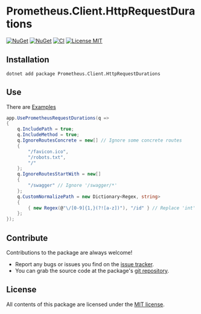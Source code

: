 # Prometheus.Client.HttpRequestDurations

[![NuGet](https://img.shields.io/nuget/v/Prometheus.Client.HttpRequestDurations.svg)](https://www.nuget.org/packages/Prometheus.Client.HttpRequestDurations)
[![NuGet](https://img.shields.io/nuget/dt/Prometheus.Client.HttpRequestDurations.svg)](https://www.nuget.org/packages/Prometheus.Client.HttpRequestDurations)
[![CI](https://img.shields.io/github/workflow/status/prom-client-net/prom-client-httprequestdurations/%F0%9F%92%BF%20CI%20Master?label=CI&logo=github)](https://github.com/prom-client-net/prom-client-httprequestdurations/actions/workflows/master.yml)
[![License MIT](https://img.shields.io/badge/license-MIT-green.svg)](https://opensource.org/licenses/MIT) 

## Installation

```shell
dotnet add package Prometheus.Client.HttpRequestDurations
```

## Use

There are [Examples](https://github.com/prom-client-net/prom-examples/tree/master/HttpRequestDurations)

```c#
app.UsePrometheusRequestDurations(q =>
{
    q.IncludePath = true;
    q.IncludeMethod = true;
    q.IgnoreRoutesConcrete = new[] // Ignore some concrete routes
    {
        "/favicon.ico",
        "/robots.txt",
        "/"
    };
    q.IgnoreRoutesStartWith = new[]
    {
        "/swagger" // Ignore '/swagger/*'
    };
    q.CustomNormalizePath = new Dictionary<Regex, string>
    {
        { new Regex(@"\/[0-9]{1,}(?![a-z])"), "/id" } // Replace 'int' in Route
    };
});
```

## Contribute

Contributions to the package are always welcome!

* Report any bugs or issues you find on the [issue tracker](https://github.com/prom-client-net/prom-client-httprequestdurations/issues).
* You can grab the source code at the package's [git repository](https://github.com/prom-client-net/prom-client-httprequestdurations).

## License

All contents of this package are licensed under the [MIT license](https://opensource.org/licenses/MIT).
